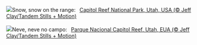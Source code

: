 ![](https://www.bing.com/th?id=OHR.CapitolReefSnow_EN-GB5319402491_UHD.jpg&w=1000)Snow, snow on the range:&nbsp;&ensp;[Capitol Reef National Park, Utah, USA (© Jeff Clay/Tandem Stills + Motion)](https://www.bing.com/th?id=OHR.CapitolReefSnow_EN-GB5319402491_UHD.jpg)
<br><br/>
![](https://www.bing.com/th?id=OHR.CapitolReefSnow_PT-BR7723404626_UHD.jpg&w=1000)Neve, neve no campo:&nbsp;&ensp;[Parque Nacional Capitol Reef, Utah, EUA (© Jeff Clay/Tandem Stills + Motion)](https://www.bing.com/th?id=OHR.CapitolReefSnow_PT-BR7723404626_UHD.jpg)
<br><br/>
